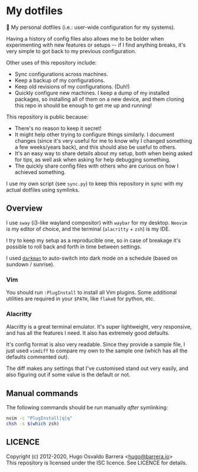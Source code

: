 # My dotfiles

🏡 My personal dotfiles (i.e.: user-wide configuration for my systems).

Having a history of config files also allows me to be bolder when experimenting
with new features or setups -- if I find anything breaks, it's very simple to
got back to my previous configuration.

Other uses of this repository include:

- Sync configurations across machines.
- Keep a backup of my configurations.
- Keep old revisions of my configurations. (Duh!)
- Quickly configure new machines. I keep a dump of my installed packages, so
  installing all of them on a new device, and them cloning this repo in should
  be enough to get me up and running!

This repository is public because:

- There's no reason to keep it secret!
- It might help other trying to configure things similarly. I document changes
  (since it's very useful for me to know why I changed something a few
  weeks/years back), and this should also be useful to others.
- It's an easy way to share details about my setup, both when being asked for
  tips, as well ask when asking for help debugging something.
- The quickly share config files with others who are curious on how I
  achieved something.

I use my own script (see `sync.py`) to keep this repository in sync with my
actual dotfiles using symlinks.

## Overview

I use `sway` (i3-like wayland compositor) with `waybar` for my desktop.
`Neovim` is my editor of choice, and the terminal (`alacritty` + `zsh`) is my
IDE.

I try to keep my setup as a reproducible one, so in case of breakage it's
possible to roll back and forth in time between settings.

I used [`darkman`](https://gitlab.com/WhyNotHugo/darkman) to auto-switch into
dark mode on a schedule (based on sundown / sunrise).

### Vim

You should run `:PlugInstall` to install all Vim plugins. Some additional
utilities are required in your `$PATH`, like `flake8` for python, etc.

### Alacritty

Alacritty is a great terminal emulator. It's super lightweight, very
responsive, and has all the features I need. It also has extremely good
defaults.

It's config format is also very readable. Since they provide a sample file, I
just used `vimdiff` to compare my own to the sample one (which has all the
defaults commented out).

The diff makes any settings that I've customised stand out very easily, and
also figuring out if some value is the default or not.

## Manual commands

The following commands should be run manually _after_ symlinking:

```sh
nvim -c "PlugInstall|q|q"
chsh -s $(which zsh)
```

## LICENCE

Copyright (c) 2012-2020, Hugo Osvaldo Barrera &lt;hugo@barrera.io&gt;  
This repository is licensed under the ISC licence. See LICENCE for details.
